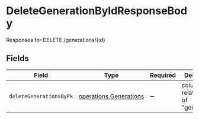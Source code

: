 # DeleteGenerationByIdResponseBody

Responses for DELETE /generations/{id}


## Fields

| Field                                                                   | Type                                                                    | Required                                                                | Description                                                             |
| ----------------------------------------------------------------------- | ----------------------------------------------------------------------- | ----------------------------------------------------------------------- | ----------------------------------------------------------------------- |
| `deleteGenerationsByPk`                                                 | [operations.Generations](../../../sdk/models/operations/generations.md) | :heavy_minus_sign:                                                      | columns and relationships of "generations"                              |